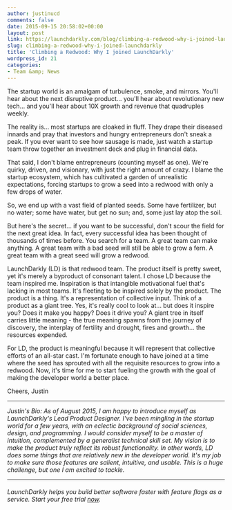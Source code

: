 ```yaml
---
author: justinucd
comments: false
date: 2015-09-15 20:58:02+00:00
layout: post
link: https://launchdarkly.com/blog/climbing-a-redwood-why-i-joined-launchdarkly/
slug: climbing-a-redwood-why-i-joined-launchdarkly
title: 'Climbing a Redwood: Why I joined LaunchDarkly'
wordpress_id: 21
categories:
- Team &amp; News
---
```


The startup world is an amalgam of turbulence, smoke, and mirrors. You'll hear about the next disruptive product... you'll hear about revolutionary new tech... and you'll hear about 10X growth and revenue that quadruples weekly.

The reality is... most startups are cloaked in fluff. They drape their diseased innards and pray that investors and hungry entrepreneurs don't sneak a peak. If you ever want to see how sausage is made, just watch a startup team throw together an investment deck and plug in financial data.

That said, I don't blame entrepreneurs (counting myself as one). We're quirky, driven, and visionary, with just the right amount of crazy. I blame the startup ecosystem, which has cultivated a garden of unrealistic expectations, forcing startups to grow a seed into a redwood with only a few drops of water.

So, we end up with a vast field of planted seeds. Some have fertilizer, but no water; some have water, but get no sun; and, some just lay atop the soil.

But here's the secret... if you want to be successful, don't scour the field for the next great idea. In fact, every successful idea has been thought of thousands of times before. You search for a team. A great team can make anything. A great team with a bad seed will still be able to grow a fern. A great team with a great seed will grow a redwood.

LaunchDarkly (LD) is that redwood team. The product itself is pretty sweet, yet it's merely a byproduct of consonant talent. I chose LD because the team inspired me. Inspiration is that intangible motivational fuel that's lacking in most teams. It's fleeting to be inspired solely by the product. The product is a thing. It's a representation of collective input. Think of a product as a giant tree. Yes, it's really cool to look at... but does it inspire you? Does it make you happy? Does it drive you? A giant tree in itself carries little meaning - the true meaning spawns from the journey of discovery, the interplay of fertility and drought, fires and growth... the resources expended.

For LD, the product is meaningful because it will represent that collective efforts of an all-star cast. I'm fortunate enough to have joined at a time where the seed has sprouted with all the requisite resources to grow into a redwood. Now, it's time for me to start fueling the growth with the goal of making the developer world a better place.

Cheers,
Justin

___

_Justin's Bio: As of August 2015, I am happy to introduce myself as LaunchDarkly's Lead Product Designer. I've been mingling in the startup world for a few years, with an eclectic background of social sciences, design, and programming. I would consider myself to be a master of intuition, complemented by a generalist technical skill set. My vision is to make the product truly reflect its robust functionality. In other words, LD does some things that are relatively new in the developer world. It's my job to make sure those features are salient, intuitive, and usable. This is a huge challenge, but one I am excited to tackle._



* * *





###### _LaunchDarkly helps you build better software faster with feature flags as a service. Start your free trial [now](https://app.launchdarkly.com/signup#/?utm_source=launchdarkly_blog&utm_medium=organic)._
